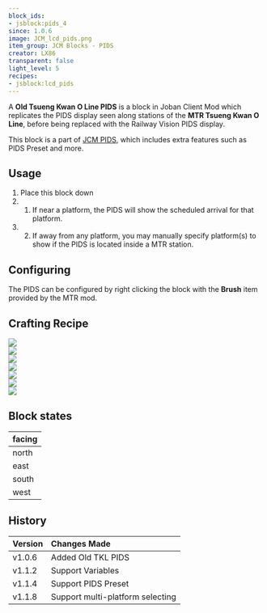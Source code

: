 ```yaml
---
block_ids:
- jsblock:pids_4
since: 1.0.6
image: JCM_lcd_pids.png
item_group: JCM Blocks - PIDS
creator: LX86
transparent: false
light_level: 5
recipes:
- jsblock:lcd_pids
---
```


A **Old Tsueng Kwan O Line PIDS** is a block in Joban Client Mod which replicates the PIDS display seen along stations of the **MTR Tsueng Kwan O Line**, before being replaced with the Railway Vision PIDS display.

This block is a part of [JCM PIDS](../features/jcm-pids.md), which includes extra features such as PIDS Preset and more.

## Usage
1. Place this block down
1. 1. If near a platform, the PIDS will show the scheduled arrival for that platform.
1. 2. If away from any platform, you may manually specify platform(s) to show if the PIDS is located inside a MTR station.

## Configuring
The PIDS can be configured by right clicking the block with the **Brush** item provided by the MTR mod.

## Crafting Recipe
<div class="crafting">
    <div class="crafting-table">
        <!-- row 1 -->
        <div><img src="../crafting/Minecraft_Iron_ingot.png"></div>
        <div><img src="../crafting/Minecraft_Iron_ingot.png"></div>
        <div><img src="../crafting/Minecraft_Iron_ingot.png"></div>
        <!-- row 2 -->
        <div><img src="../crafting/Minecraft_Iron_ingot.png"></div>
        <div><img src="../crafting/Minecraft_Glowstone_dust.png"></div>
        <div><img src="../crafting/Minecraft_Iron_ingot.png"></div>
        <!-- row 3 -->
        <div></div>
        <div></div>
        <div></div>
    </div>
    <div class="crafting-arrow"></div>
    <div class="crafting-result" data-count="8">
        <img src="../crafting/JCM_Item_Lcd_pids.png">
    </div>
</div>

## Block states
| facing |
|:-------|
| north  |
| east   |
| south  |
| west   |

## History
| Version | Changes Made                                  |
|:--------|:----------------------------------------------|
| v1.0.6  | Added Old TKL PIDS                            |
| v1.1.2  | Support Variables                             |
| v1.1.4  | Support PIDS Preset                           |
| v1.1.8  | Support multi-platform selecting              |